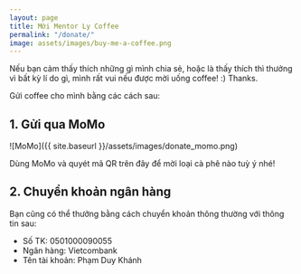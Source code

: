 ```yaml
---
layout: page
title: Mời Mentor Ly Coffee
permalink: "/donate/"
image: assets/images/buy-me-a-coffee.png
---
```



Nếu bạn cảm thấy thích những gì mình chia sẻ, hoặc là thấy thích thì thưởng vì bất kỳ lí do gì, mình rất vui nếu được mời uống coffee! :) Thanks.

Gửi coffee cho mình bằng các cách sau:

## 1. Gửi qua MoMo

![MoMo]({{ site.baseurl }}/assets/images/donate_momo.png)

Dùng MoMo và quyét mã QR trên đây để mời loại cà phê nào tuỳ ý nhé!

## 2. Chuyển khoản ngân hàng

Bạn cũng có thể thưởng bằng cách chuyển khoản thông thường với thông tin sau:

+ Số TK: 0501000090055
+ Ngân hàng: Vietcombank
+ Tên tài khoản: Phạm Duy Khánh